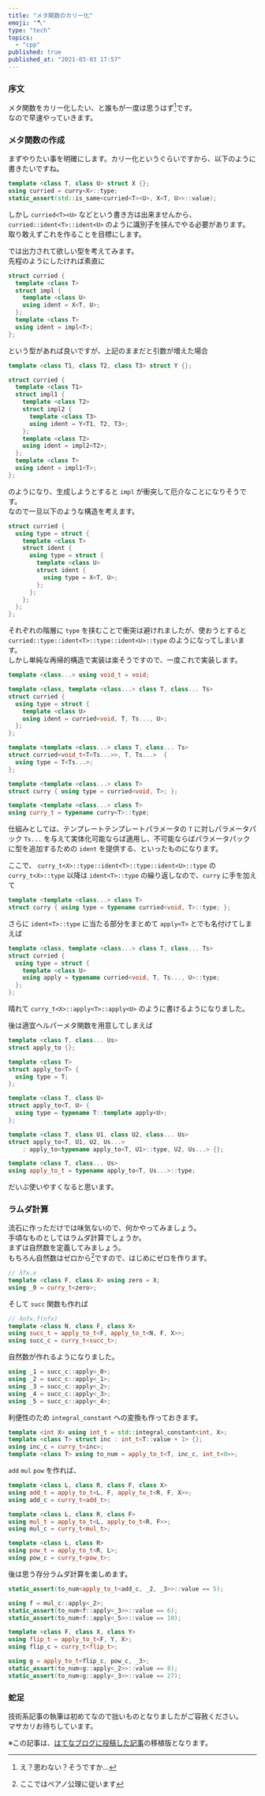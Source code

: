 ```yaml
---
title: "メタ関数のカリー化"
emoji: "🪓"
type: "tech"
topics:
  - "cpp"
published: true
published_at: "2021-03-03 17:57"
---
```


### 序文

メタ関数をカリー化したい、と誰もが一度は思うはず[^1]です。  
なので早速やっていきます。  

### メタ関数の作成
 
まずやりたい事を明確にします。カリー化というぐらいですから、以下のように書きたいですね。

```cpp
template <class T, class U> struct X {};
using curried = curry<X>::type;
static_assert(std::is_same<curried<T><U>, X<T, U>>::value);
```

しかし `curried<T><U>` などという書き方は出来ませんから、 `curried::ident<T>::ident<U>` のように識別子を挟んでやる必要があります。  
取り敢えずこれを作ることを目標にします。  
 
では出力されて欲しい型を考えてみます。  
先程のようにしたければ素直に

```cpp
struct curried {
  template <class T>
  struct impl {
    template <class U>
    using ident = X<T, U>;
  };
  template <class T>
  using ident = impl<T>;
};
```

という型があれば良いですが、上記のままだと引数が増えた場合  

```cpp
template <class T1, class T2, class T3> struct Y {};

struct curried {
  template <class T1>
  struct impl1 {
  	template <class T2>
  	struct impl2 {
  	  template <class T3>
  	  using ident = Y<T1, T2, T3>;
  	};
  	template <class T2>
  	using ident = impl2<T2>;
  };
  template <class T>
  using ident = impl1<T>;
};
```

のようになり、生成しようとすると `impl` が衝突して厄介なことになりそうです。  
なので一旦以下のような構造を考えます。  

```cpp
struct curried {
  using type = struct {
    template <class T>
    struct ident {
      using type = struct {
        template <class U>
        struct ident {
          using type = X<T, U>;
        };
      };
    };
  };
};
```

それぞれの階層に `type` を挟むことで衝突は避けれましたが、使おうとすると `curried::type::ident<T>::type::ident<U>::type` のようになってしまいます。  
しかし単純な再帰的構造で実装は楽そうですので、一度これで実装します。  

```cpp
template <class...> using void_t = void;

template <class, template <class...> class T, class... Ts>
struct curried {
  using type = struct {
    template <class U>
    using ident = curried<void, T, Ts..., U>;
  };
};

template <template <class...> class T, class... Ts>
struct curried<void_t<T<Ts...>>, T, Ts...>  {
  using type = T<Ts...>;
};

template <template <class...> class T>
struct curry { using type = curried<void, T>; };

template <template <class...> class T> 
using curry_t = typename curry<T>::type;
```

仕組みとしては、テンプレートテンプレートパラメータの `T` に対しパラメータパック `Ts...` を与えて実体化可能ならば適用し、不可能ならばパラメータパックに型を追加するための `ident` を提供する、といったものになります。  
 
ここで、 `curry_t<X>::type::ident<T>::type::ident<U>::type` の `curry_t<X>::type` 以降は `ident<T>::type` の繰り返しなので、`curry` に手を加えて

```cpp
template <template <class...> class T>
struct curry { using type = typename curried<void, T>::type; };
```

さらに `ident<T>::type` に当たる部分をまとめて `apply<T>` とでも名付けてしまえば

```cpp
template <class, template <class...> class T, class... Ts>
struct curried {
  using type = struct {
    template <class U>
    using apply = typename curried<void, T, Ts..., U>::type;
  };
};
```

晴れて `curry_t<X>::apply<T>::apply<U>` のように書けるようになりました。  
 
後は適宜ヘルパーメタ関数を用意してしまえば

```cpp
template <class T, class... Us>
struct apply_to {};

template <class T>
struct apply_to<T> {
  using type = T;
};

template <class T, class U>
struct apply_to<T, U> {
  using type = typename T::template apply<U>;
};

template <class T, class U1, class U2, class... Us>
struct apply_to<T, U1, U2, Us...>
    : apply_to<typename apply_to<T, U1>::type, U2, Us...> {};

template <class T, class... Us>
using apply_to_t = typename apply_to<T, Us...>::type;
```

だいぶ使いやすくなると思います。  
 
### ラムダ計算

流石に作っただけでは味気ないので、何かやってみましょう。  
手頃なものとしてはラムダ計算でしょうか。  
まずは自然数を定義してみましょう。  
もちろん自然数はゼロから[^2]ですので、はじめにゼロを作ります。  

```cpp
// λfx.x
template <class F, class X> using zero = X;
using _0 = curry_t<zero>;
```

そして `succ` 関数も作れば

```cpp
// λnfx.f(nfx)
template <class N, class F, class X>
using succ_t = apply_to_t<F, apply_to_t<N, F, X>>;
using succ_c = curry_t<succ_t>;
```

自然数が作れるようになりました。  

```cpp
using _1 = succ_c::apply<_0>;
using _2 = succ_c::apply<_1>;
using _3 = succ_c::apply<_2>;
using _4 = succ_c::apply<_3>;
using _5 = succ_c::apply<_4>;
```

利便性のため `integral_constant` への変換も作っておきます。

```cpp
template <int X> using int_t = std::integral_constant<int, X>;
template <class T> struct inc : int_t<T::value + 1> {};
using inc_c = curry_t<inc>;
template <class T> using to_num = apply_to_t<T, inc_c, int_t<0>>;
```

`add` `mul` `pow` を作れば、

```cpp
template <class L, class R, class F, class X>
using add_t = apply_to_t<L, F, apply_to_t<R, F, X>>;
using add_c = curry_t<add_t>;

template <class L, class R, class F>
using mul_t = apply_to_t<L, apply_to_t<R, F>>;
using mul_c = curry_t<mul_t>;

template <class L, class R>
using pow_t = apply_to_t<R, L>;
using pow_c = curry_t<pow_t>;
```

後は思う存分ラムダ計算を楽しめます。  

```cpp
static_assert(to_num<apply_to_t<add_c, _2, _3>>::value == 5);

using f = mul_c::apply<_2>;
static_assert(to_num<f::apply<_3>>::value == 6);
static_assert(to_num<f::apply<_5>>::value == 10);

template <class F, class X, class Y>
using flip_t = apply_to_t<F, Y, X>;
using flip_c = curry_t<flip_t>;

using g = apply_to_t<flip_c, pow_c, _3>;
static_assert(to_num<g::apply<_2>>::value == 8);
static_assert(to_num<g::apply<_3>>::value == 27);
```
 
 

### 蛇足
技術系記事の執筆は初めてなので拙いものとなりましたがご容赦ください。  
マサカリお待ちしています。  

※この記事は、[はてなブログに投稿した記事](https://yaito3014.hatenablog.com/entry/2021/02/21/162210)の移植版となります。  

[^1]: え？思わない？そうですか…  
[^2]: ここではペアノ公理に従います  